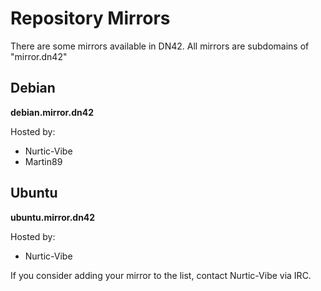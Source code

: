 # Repository Mirrors

There are some mirrors available in DN42. All mirrors are subdomains of "mirror.dn42"

## Debian

**debian.mirror.dn42**

Hosted by:
* Nurtic-Vibe
* Martin89

## Ubuntu

**ubuntu.mirror.dn42**

Hosted by:
* Nurtic-Vibe



If you consider adding your mirror to the list, contact Nurtic-Vibe via IRC.